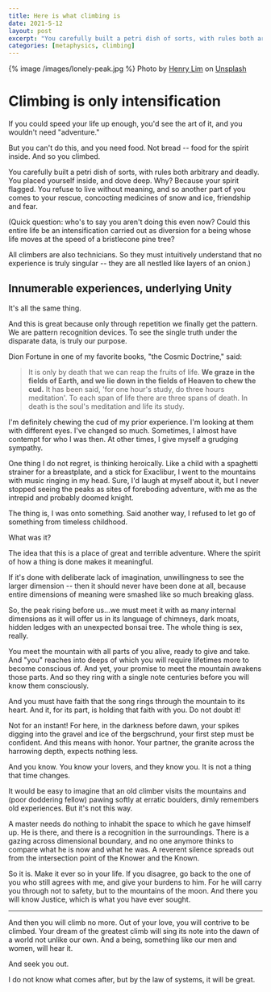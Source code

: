 ```yaml
---
title: Here is what climbing is
date: 2021-5-12
layout: post
excerpt: "You carefully built a petri dish of sorts, with rules both arbitrary and deadly.  You placed yourself inside, and dove deep. Why? Because your spirit flagged.  You refuse to live without meaning, and so another part of you comes to your rescue, concocting medicines of snow and ice, friendship and fear."
categories: [metaphysics, climbing]
---
```


{% image /images/lonely-peak.jpg %}
Photo by <a href="https://unsplash.com/@henrylim?utm_source=unsplash&utm_medium=referral&utm_content=creditCopyText">Henry Lim</a> on <a href="https://unsplash.com/s/photos/ice-climber?utm_source=unsplash&utm_medium=referral&utm_content=creditCopyText">Unsplash</a>

# Climbing is only intensification

If you could speed your life up enough, you'd see the art of it, and you wouldn't
need "adventure."

But you can't do this, and you need food. Not bread -- food for the spirit inside.
And so you climbed.

You carefully built a petri dish of sorts, with rules both arbitrary and deadly.
You placed yourself inside, and dove deep. Why? Because your spirit flagged.
You refuse to live without meaning, and so another part of you comes to your
rescue, concocting medicines of snow and ice, friendship and fear.

(Quick question: who's to say you aren't doing this even now? Could this entire
life be an intensification carried out as diversion for a being whose life
moves at the speed of a bristlecone pine tree?

All climbers are also technicians. So they must intuitively understand that
no experience is truly singular -- they are
all nestled like layers of an onion.)

## Innumerable experiences, underlying Unity

It's all the same thing.

And this is great because only through repetition we finally get the pattern. We are pattern
recognition devices. To see the single truth under the disparate data, is
truly our purpose.

Dion Fortune in one of my favorite books, "the Cosmic Doctrine," said:

> It is only by death that we can reap the fruits of life. **We graze in the
> fields of Earth, and we lie down in the fields of Heaven to chew the cud.**
> It has been said, 'for one hour's study, do three hours meditation'. To
> each span of life there are three spans of death. In death is the soul's
> meditation and life its study.

I'm definitely chewing the cud of
my prior experience. I'm looking at them with different eyes. I've changed so
much. Sometimes, I almost have contempt for who I was then. At other times, I
give myself a grudging sympathy.

One thing I do not regret, is thinking heroically. Like a child with a
spaghetti strainer for a breastplate, and a stick for Exaclibur, I went to the
mountains with music ringing in my head. Sure, I'd laugh at myself about it,
but I never stopped seeing the peaks as sites of foreboding adventure, with me
as the intrepid and probably doomed knight.

The thing is, I was onto something. Said another way, I refused to let go of
something from timeless childhood.

What was it?

The idea that this is a place of great and terrible adventure. Where the spirit
of how a thing is done makes it meaningful.

If it's done with deliberate lack of imagination, unwillingness to see the
larger dimension -- then it should never have been done at all, because entire
dimensions of meaning were smashed like so much breaking glass.

So, the peak rising before us...we must meet it with as many internal
dimensions as it will offer us in its language of chimneys, dark moats, hidden
ledges with an unexpected bonsai tree. The whole thing is sex, really.

You meet the mountain with all parts of you alive, ready to give and take. And
"you" reaches into deeps of which you will require lifetimes more to become
conscious of. And yet, your promise to meet the mountain awakens those parts.
And so they ring with a single note centuries before you will know them
consciously.

And you must have faith that the song rings through the mountain to its heart.
And it, for its part, is holding that faith with you. Do not doubt it!

Not for an instant! For here, in the darkness before dawn, your spikes digging
into the gravel and ice of the bergschrund, your first step must be confident.
And this means with honor. Your partner, the granite across the harrowing
depth, expects nothing less.

And you know. You know your lovers, and they know you. It is not a thing that
time changes.

It would be easy to imagine that an old climber visits the mountains and (poor
doddering fellow) pawing softly at erratic boulders, dimly remembers old
experiences. But it's not this way.

A master needs do nothing to inhabit the space to which he gave himself up. He
is there, and there is a recognition in the surroundings. There is a gazing
across dimensional boundary, and no one anymore thinks to compare what he is
now and what he was. A reverent silence spreads out from the intersection point
of the Knower and the Known.

So it is. Make it ever so in your life. If you disagree, go back to the one of
you who still agrees with me, and give your burdens to him. For he will carry
you through not to safety, but to the mountains of the moon. And there you
will know Justice, which is what you have ever sought.

----

And then you will climb no more. Out of your love, you will contrive
to be climbed. Your dream of the greatest climb will sing its note into
the dawn of a world not unlike our own. And a being, something like our men
and women, will hear it.

And seek you out.

I do not know what comes after, but by the law of systems, it will be great.

